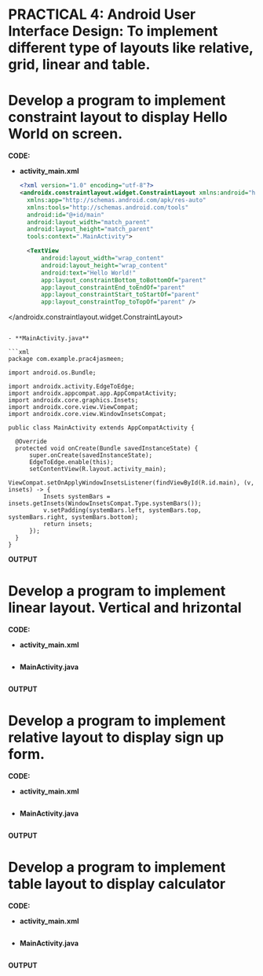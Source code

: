 # PRACTICAL 4: Android User Interface Design: To implement different type of layouts like relative, grid, linear and table.

# Develop a program to implement constraint layout to display Hello World on screen.

**CODE:**

- **activity_main.xml**

  ```xml
  <?xml version="1.0" encoding="utf-8"?>
  <androidx.constraintlayout.widget.ConstraintLayout xmlns:android="http://schemas.android.com/apk/res/android"
    xmlns:app="http://schemas.android.com/apk/res-auto"
    xmlns:tools="http://schemas.android.com/tools"
    android:id="@+id/main"
    android:layout_width="match_parent"
    android:layout_height="match_parent"
    tools:context=".MainActivity">

    <TextView
        android:layout_width="wrap_content"
        android:layout_height="wrap_content"
        android:text="Hello World!"
        app:layout_constraintBottom_toBottomOf="parent"
        app:layout_constraintEnd_toEndOf="parent"
        app:layout_constraintStart_toStartOf="parent"
        app:layout_constraintTop_toTopOf="parent" />

</androidx.constraintlayout.widget.ConstraintLayout>
  ```

- **MainActivity.java**

```xml
package com.example.prac4jasmeen;

import android.os.Bundle;

import androidx.activity.EdgeToEdge;
import androidx.appcompat.app.AppCompatActivity;
import androidx.core.graphics.Insets;
import androidx.core.view.ViewCompat;
import androidx.core.view.WindowInsetsCompat;

public class MainActivity extends AppCompatActivity {

    @Override
    protected void onCreate(Bundle savedInstanceState) {
        super.onCreate(savedInstanceState);
        EdgeToEdge.enable(this);
        setContentView(R.layout.activity_main);
        ViewCompat.setOnApplyWindowInsetsListener(findViewById(R.id.main), (v, insets) -> {
            Insets systemBars = insets.getInsets(WindowInsetsCompat.Type.systemBars());
            v.setPadding(systemBars.left, systemBars.top, systemBars.right, systemBars.bottom);
            return insets;
        });
    }
}
```

**OUTPUT**

# Develop a program to implement linear layout. Vertical and hrizontal

**CODE:**

- **activity_main.xml**

  ```xml
  ```

- **MainActivity.java**
  
  ```xml
  ```

**OUTPUT**

# Develop a program to implement relative layout to display sign up form.

**CODE:**

- **activity_main.xml**

  ```xml
  ```
   
- **MainActivity.java**

  ```xml
  ```
  
**OUTPUT**

# Develop a program to implement table layout to display calculator

**CODE:**

- **activity_main.xml**

  ```xml
  ```

- **MainActivity.java**

  ```xml
  ```

**OUTPUT**
